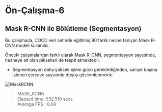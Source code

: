 # Ön-Çalışma-6
## Mask R-CNN ile Bölütleme (Segmentasyon)     

Bu çalışmada, COCO veri setinde eğitilmiş 80 farklı nesne tanıyan Mask R-CNN modeli kullanıldı. 

Önceki çalışmalardan farklı olarak Mask R-CNN, segmentasyon sayesinde, nesneye ait olan pikselleri de tespit etmektedir. 

- Segmentasyon daha yüksek işlem gücü gerektirdiğinden, saniye başına işlenen çerçeve sayısında düşüş gözlemlenmekte.  

![MaskRCNN](videos/sample_YOLO_30_CSRT.gif) <br>

>MASK_RCNN <br>
>Elapsed time: 932.510 secs <br>
>Average FPS : 0.09 <br>
